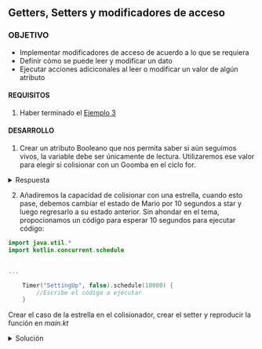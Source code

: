 ## Getters, Setters y modificadores de acceso

### OBJETIVO 

- Implementar modificadores de acceso de acuerdo a lo que se requiera
- Definir cómo se puede leer y modificar un dato
- Ejecutar acciones adiciconales al leer o modificar un valor de algún atributo

#### REQUISITOS 

1. Haber terminado el [Ejemplo 3](../Ejemplo-03)

#### DESARROLLO

1. Crear un atributo Booleano que nos permita saber si aún seguimos vivos, la variable debe ser únicamente de lectura. Utilizaremos ese valor para elegir si colisionar con un Goomba en el ciclo for.

<details>
	<summary>Respuesta</summary>
	
crear la variable junto con su getter

```kotlin
  val isAlive: Boolean
    get() {
        return lives>=1
    }
```

en el ciclo for de *main.kt*, condicionar la colisión al siguiente *if*:

```kotlin
 if(mario.isAlive){
            mario.collision("Goomba")
            println("Te quedan ${mario.getLives()}")
        }
```

</details>

2. Añadiremos la capacidad de colisionar con una estrella, cuando esto pase, debemos cambiar el estado de Mario por 10 segundos a star y luego regresarlo a su estado anterior. Sin ahondar en el tema, propocionamos un código para esperar 10 segundos para ejecutar código:

```kotlin
import java.util.*
import kotlin.concurrent.schedule


...

    Timer("SettingUp", false).schedule(10000) {
        //Escribe el código a ejecutar 
    }

```

Crear el caso de la estrella en el colisionador, crear el setter y reproducir la función en *main.kt*

<details>
	<summary>Solución</summary>
	
En el colisionador: 	

```kotlin
"Star" -> state = "Star"
```
	
el setter será el siguiente:

```kotlin
set(value) {
        val before = field
        field = value
        println("tu estado ahora es $field")
        if(value=="Star"){
            Timer("SettingUp", false).schedule(10000) {
                field = before
                println("tu estado ahora es $field")
            }
        }
        field = value
    }
```

Ahora hacemos colisionar a Mario con una estrella:

```kotlin
mario.collision("Star")
```

</details>
